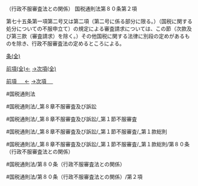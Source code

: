 （行政不服審査法との関係）
国税通則法第８０条第２項

第七十五条第一項第二号又は第二項（第二号に係る部分に限る。）（国税に関する処分についての不服申立て）の規定による審査請求については、この節（次款及び第三款（審査請求）を除く。）その他国税に関する法律に別段の定めがあるものを除き、行政不服審査法の定めるところによる。

[条(全)](国税通則法＿＿＿＿＿第８０条_.md)

[前項(全)←](国税通則法＿＿＿＿＿第８０条第１項_.md)    [→次項(全)](国税通則法＿＿＿＿＿第８０条第３項_.md)

[前項 　 ←](国税通則法＿＿＿＿＿第８０条第１項.md)    [→次項 　 ](国税通則法＿＿＿＿＿第８０条第３項.md)



#国税通則法

#国税通則法/_第８章不服審査及び訴訟

#国税通則法/_第８章不服審査及び訴訟/_第１節不服審査

#国税通則法/_第８章不服審査及び訴訟/_第１節不服審査/_第１款総則

#国税通則法/_第８章不服審査及び訴訟/_第１節不服審査/_第１款総則/第８０条（行政不服審査法との関係）

#国税通則法/第８０条（行政不服審査法との関係）

#国税通則法/第８０条（行政不服審査法との関係）/第２項

